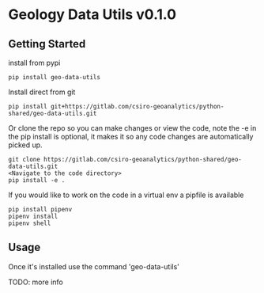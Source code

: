 # Geology Data Utils v0.1.0

## Getting Started

install from pypi

```
pip install geo-data-utils
```

Install direct from git

```
pip install git+https://gitlab.com/csiro-geoanalytics/python-shared/geo-data-utils.git
```

Or clone the repo so you can make changes or view the code, note the -e in the pip install is optional, it makes it so any code changes are automatically picked up.

```
git clone https://gitlab.com/csiro-geoanalytics/python-shared/geo-data-utils.git
<Navigate to the code directory>
pip install -e .
```

If you would like to work on the code in a virtual env a pipfile is available

```
pip install pipenv
pipenv install
pipenv shell
```

## Usage

Once it's installed use the command 'geo-data-utils'

TODO: more info
